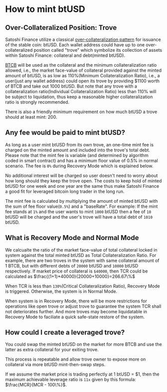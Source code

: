 # How to mint btUSD

## Over-Collateralized Position: Trove

Satoshi Finance utilize a classical [over-collateralization pattern](https://coinmarketcap.com/academy/glossary/over-collateralization) for issuance of the stable coin: btUSD. Each wallet address could have up to one over-collateralized position called "trove" which symbolize its collection of assets within Satoshi Finance: collateral and debt(minted btUSD).

[BTCB](https://www.binance.com/en/collateral-btokens) will be used as the collateral and the minimum collateralization ratio allowed, i.e., the market face-value of collateral provided against the minted amount of btUSD, is as low as 110%(Minimum Collateralization Ratio), i.e., a user(just any wallet address) could open its trove by providing $1100 worth of BTCB and take out 1000 btUSD. But note that any trove with a collateralization ratio(Individual Collateralization Ratio) less than 110% will be subject to liquidation, thus keep a reasonable higher collateralization ratio is strongly recommended.

There is also a friendly minimum requirement on how much btUSD a trove should at least mint: 200.

## Any fee would be paid to mint btUSD?
As long as a user mint btUSD from its own trove, an one-time mint fee is charged on the minted amount and included into the trove's total debt. Please note that the mint fee is variable (and determined by algorithm coded in smart contract) and has a minimum floor value of 0.5% in normal scenario. The fee is `0%` during Recovery Mode which is explained below. 

No additional interest will be charged so user doesn't need to worry about how long should they keep the trove open. The costs to keep hold of minted btUSD for one week and one year are the same thus make Satoshi Finance a good fit for leveraged bitcoin long trader in the long run. 

The mint fee is calculated by multiplying the amount of minted btUSD with the sum of fee floor value(`0.5%`) and a "baseRate". For example: If the mint fee stands at `1%` and the user wants to mint `1000` btUSD then a fee of `10` btUSD will be charged and the user's trove will have a total debt of `1010` btUSD.

## What is Recovery Mode and Normal Mode
We calcualte the ratio of the market face-value of total collateral locked in system against the total minted btUSD as Total Collateralization Ratio. For example, there are two troves in the system with same collateral amount of 1 BTCB, but with different debts of `20000` btUSD and `10000` btUSD respectively. If market price of collateral is `$40000`, then TCR could be calculated as $\frac{(1+1)*40000}{20000+10000}=266.67\%$

When TCR is less than `130%`(Critical Collateralization Ratio), Recovery Mode is triggered. Otherwise, the system is in Normal Mode.

When system is in Recovery Mode, there will be more restrictions for operations like open trove or adjust trove to guarantee the system TCR shall not deteriorates further. And more troves may become liquidatable in Recovery Mode to faciliate a quick safe-state restore of the system.

## How could I create a leveraged trove?
You could swap the minted btUSD on the market for more BTCB and use the latter as extra collateral for your exiting trove. 

This process is repeatable and allow trove owner to expose more on collateral via more btUSD mint-then-swap steps.
 
If we assume the market price is trading perfectly at 1 btUSD = $1, then the maximum achievable leverage ratio is `11x` given by this formula: $\frac{MCR}{MCR - 100\%}$.